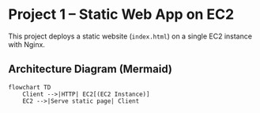 # Project 1 – Static Web App on EC2

This project deploys a static website (`index.html`) on a single EC2 instance with Nginx.

## Architecture Diagram (Mermaid)

```mermaid
flowchart TD
    Client -->|HTTP| EC2[(EC2 Instance)]
    EC2 -->|Serve static page| Client


